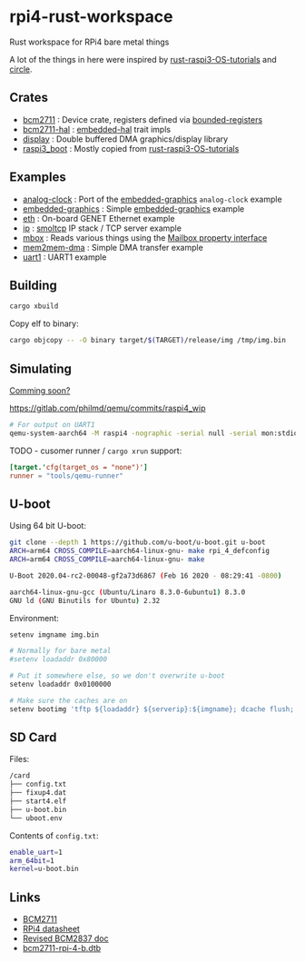 # rpi4-rust-workspace

Rust workspace for RPi4 bare metal things

A lot of the things in here were inspired by [rust-raspi3-OS-tutorials](https://github.com/rust-embedded/rust-raspi3-OS-tutorials) and [circle](https://github.com/rsta2/circle).

## Crates

* [bcm2711](bcm2711/) : Device crate, registers defined via [bounded-registers](https://github.com/auxoncorp/bounded-registers)
* [bcm2711-hal](bcm2711-hal/) : [embedded-hal](https://github.com/rust-embedded/embedded-hal) trait impls
* [display](display/) : Double buffered DMA graphics/display library
* [raspi3_boot](raspi3_boot/) : Mostly copied from [rust-raspi3-OS-tutorials](https://github.com/rust-embedded/rust-raspi3-OS-tutorials)

## Examples

* [analog-clock](examples/analog-clock/src/main.rs) : Port of the [embedded-graphics](https://github.com/jamwaffles/embedded-graphics) `analog-clock` example
* [embedded-graphics](examples/embedded-graphics/src/main.rs) : Simple [embedded-graphics](https://github.com/jamwaffles/embedded-graphics) example
* [eth](examples/eth/src/main.rs) : On-board GENET Ethernet example
* [ip](examples/ip/src/main.rs) : [smoltcp](https://github.com/smoltcp-rs/smoltcp) IP stack / TCP server example
* [mbox](examples/mbox/src/main.rs) : Reads various things using the [Mailbox property interface](https://github.com/raspberrypi/firmware/wiki/Mailbox-property-interface)
* [mem2mem-dma](examples/mem2mem-dma/src/main.rs) : Simple DMA transfer example
* [uart1](examples/uart1/src/main.rs) : UART1 example

## Building

```rust
cargo xbuild
```

Copy elf to binary:

```bash
cargo objcopy -- -O binary target/$(TARGET)/release/img /tmp/img.bin
```

## Simulating

[Comming soon?](https://lists.gnu.org/archive/html/qemu-devel/2019-09/msg00681.html)

https://gitlab.com/philmd/qemu/commits/raspi4_wip

```bash
# For output on UART1
qemu-system-aarch64 -M raspi4 -nographic -serial null -serial mon:stdio -kernel /path/to/binary
```

TODO - cusomer runner / `cargo xrun` support:

```toml
[target.'cfg(target_os = "none")']
runner = "tools/qemu-runner"
```

## U-boot

Using 64 bit U-boot:

```bash
git clone --depth 1 https://github.com/u-boot/u-boot.git u-boot
ARCH=arm64 CROSS_COMPILE=aarch64-linux-gnu- make rpi_4_defconfig
ARCH=arm64 CROSS_COMPILE=aarch64-linux-gnu- make
```

```bash
U-Boot 2020.04-rc2-00048-gf2a73d6867 (Feb 16 2020 - 08:29:41 -0800)

aarch64-linux-gnu-gcc (Ubuntu/Linaro 8.3.0-6ubuntu1) 8.3.0
GNU ld (GNU Binutils for Ubuntu) 2.32
```

Environment:

```bash
setenv imgname img.bin

# Normally for bare metal
#setenv loadaddr 0x80000

# Put it somewhere else, so we don't overwrite u-boot
setenv loadaddr 0x0100000

# Make sure the caches are on
setenv bootimg 'tftp ${loadaddr} ${serverip}:${imgname}; dcache flush; dcache on; go ${loadaddr}'
```

## SD Card

Files:

```bash
/card
├── config.txt
├── fixup4.dat
├── start4.elf
├── u-boot.bin
└── uboot.env
```

Contents of `config.txt`:

```bash
enable_uart=1
arm_64bit=1
kernel=u-boot.bin
```

## Links

- [BCM2711](https://www.raspberrypi.org/documentation/hardware/raspberrypi/bcm2711/README.md)
- [RPi4 datasheet](https://www.raspberrypi.org/documentation/hardware/raspberrypi/bcm2711/rpi_DATA_2711_1p0_preliminary.pdf)
- [Revised BCM2837 doc](https://github.com/raspberrypi/documentation/files/1888662/BCM2837-ARM-Peripherals.-.Revised.-.V2-1.pdf)
- [bcm2711-rpi-4-b.dtb](https://github.com/Hexxeh/rpi-firmware/blob/master/bcm2711-rpi-4-b.dtb)
